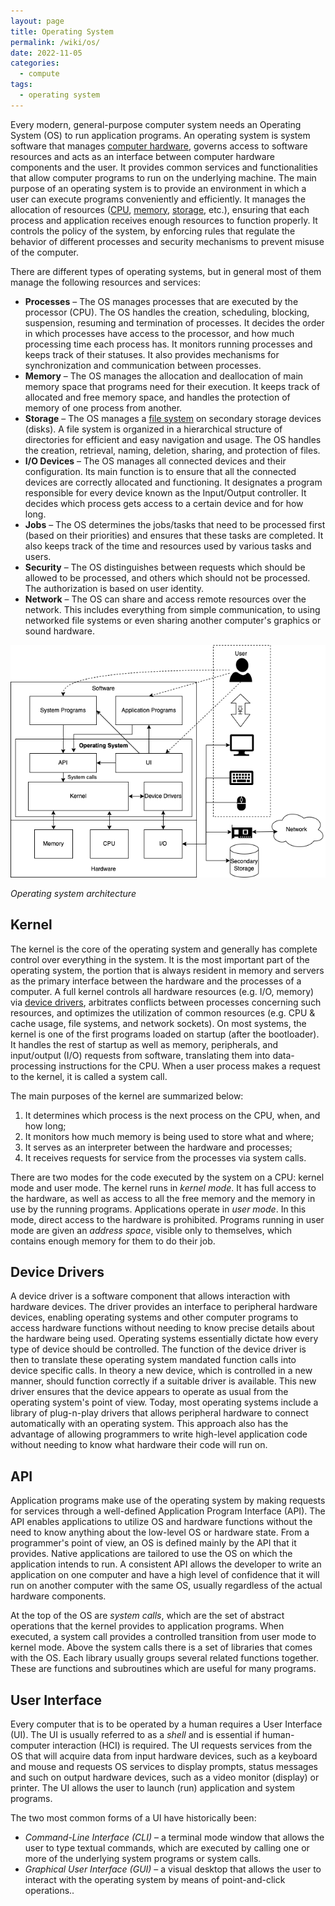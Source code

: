 ```yaml
---
layout: page
title: Operating System
permalink: /wiki/os/
date: 2022-11-05
categories: 
  - compute
tags:
  - operating system
---
```


Every modern, general-purpose computer system needs an Operating System (OS) to run application programs. An operating system is system software that manages [computer hardware](/wiki/hardware), governs access to software resources and acts as an interface between computer hardware components and the user. It provides common services and functionalities that allow computer programs to run on the underlying machine. The main purpose of an operating system is to provide an environment in which a user can execute programs conveniently and efficiently. It manages the allocation of resources ([CPU](/wiki/hardware#central-processing-unit), [memory](/wiki/hardware#main-memory), [storage](/wiki/hardware#storage), etc.), ensuring that each process and application receives enough resources to function properly. It controls the policy of the system, by enforcing rules that regulate the behavior of different processes and security mechanisms to prevent misuse of the computer.

There are different types of operating systems, but in general most of them manage the following resources and services:
- **Processes** – The OS manages processes that are executed by the processor (CPU). The OS handles the creation, scheduling, blocking, suspension, resuming and termination of processes. It decides the order in which processes have access to the processor, and how much processing time each process has. It monitors running processes and keeps track of their statuses. It also provides mechanisms for synchronization and communication between processes.
- **Memory** – The OS manages the allocation and deallocation of main memory space that programs need for their execution. It keeps track of allocated and free memory space, and handles the protection of memory of one process from another.
- **Storage** – The OS manages a [file system](/wiki/storage#file-system) on secondary storage devices (disks). A file system is organized in a hierarchical structure of directories for efficient and easy navigation and usage. The OS handles the creation, retrieval, naming, deletion, sharing, and protection of files.
- **I/O Devices** – The OS manages all connected devices and their configuration. Its main function is to ensure that all the connected devices are correctly allocated and functioning. It designates a program responsible for every device known as the Input/Output controller. It decides which process gets access to a certain device and for how long. 
- **Jobs** – The OS determines the jobs/tasks that need to be processed first (based on their priorities) and ensures that these tasks are completed. It also keeps track of the time and resources used by various tasks and users.
- **Security** – The OS distinguishes between requests which should be allowed to be processed, and others which should not be processed. The authorization is based on user identity. 
- **Network** – The OS can share and access remote resources over the network. This includes everything from simple communication, to using networked file systems or even sharing another computer's graphics or sound hardware. 

![Operating system architecture](/assets/images/os.png)

*Operating system architecture*

## Kernel
The kernel is the core of the operating system and generally has complete control over everything in the system. It is the most important part of the operating system, the portion that is always resident in memory and servers as the primary interface between the hardware and the processes of a computer. A full kernel controls all hardware resources (e.g. I/O, memory) via [device drivers](#device-drivers), arbitrates conflicts between processes concerning such resources, and optimizes the utilization of common resources (e.g. CPU & cache usage, file systems, and network sockets). On most systems, the kernel is one of the first programs loaded on startup (after the bootloader). It handles the rest of startup as well as memory, peripherals, and input/output (I/O) requests from software, translating them into data-processing instructions for the CPU. When a user process makes a request to the kernel, it is called a system call.

The main purposes of the kernel are summarized below:
1. It determines which process is the next process on the CPU, when, and how long;
2. It monitors how much memory is being used to store what and where;
3. It serves as an interpreter between the hardware and processes;
4. It receives requests for service from the processes via system calls.

There are two modes for the code executed by the system on a CPU: kernel mode and user mode. The kernel runs in *kernel mode*. It has full access to the hardware, as well as access to all the free memory and the memory in use by the running programs. Applications operate in *user mode*. In this mode, direct access to the hardware is prohibited. Programs running in user mode are given an *address space*, visible only to themselves, which contains enough memory for them to do their job. 

## Device Drivers
A device driver is a software component that allows interaction with hardware devices. The driver provides an interface to peripheral hardware devices, enabling operating systems and other computer programs to access hardware functions without needing to know precise details about the hardware being used. Operating systems essentially dictate how every type of device should be controlled. The function of the device driver is then to translate these operating system mandated function calls into device specific calls. In theory a new device, which is controlled in a new manner, should function correctly if a suitable driver is available. This new driver ensures that the device appears to operate as usual from the operating system's point of view. Today, most operating systems include a library of plug-n-play drivers that allows peripheral hardware to connect automatically with an operating system. This approach also has the advantage of allowing programmers to write high-level application code without needing to know what hardware their code will run on.

## API
Application programs make use of the operating system by making requests for services through a well-defined Application Program Interface (API). The API enables applications to utilize OS and hardware functions without the need to know anything about the low-level OS or hardware state. From a programmer's point of view, an OS is defined mainly by the API that it provides. Native applications are tailored to use the OS on which the application intends to run. A consistent API allows the developer to write an application on one computer and have a high level of confidence that it will run on another computer with the same OS, usually regardless of the actual hardware components. 

At the top of the OS are *system calls*, which are the set of abstract operations that the kernel provides to application programs. When executed, a system call provides a controlled transition from user mode to kernel mode. Above the system calls there is a set of libraries that comes with the OS. Each library usually groups several related functions together. These are functions and subroutines which are useful for many programs.

## User Interface
Every computer that is to be operated by a human requires a User Interface (UI). The UI is usually referred to as a *shell* and is essential if human-computer interaction (HCI) is required. The UI requests services from the OS that will acquire data from input hardware devices, such as a keyboard and mouse and requests OS services to display prompts, status messages and such on output hardware devices, such as a video monitor (display) or printer. The UI allows the user to launch (run) application and system programs. 

The two most common forms of a UI have historically been:
- *Command-Line Interface (CLI)* – a terminal mode window that allows the user to type textual commands, which are executed by calling one or more of the underlying system programs or system calls.
- *Graphical User Interface (GUI)* – a visual desktop that allows the user to interact with the operating system by means of point-and-click operations.. 
